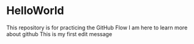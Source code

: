 # HelloWorld
This repository is for practicing the GitHub Flow
I am here to learn more about github
This is my first edit message
